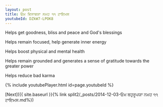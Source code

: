 ```yaml
---
layout: post
title: ਓਮ ਵਿਨਾਥਯਾ ਨਮਹ ੧੧ ਟਾਇਮਸ
youtubeId: DZkW7-LPOK8
---
```

 
 
Helps get goodness, bliss and peace and God's blessings
 
Helps remain focused, help generate inner energy 
 
Helps boost physical and mental health 
 
Helps remain grounded and generates a sense of gratitude towards the greater power 
 
Helps reduce bad karma
 
 
 
 


{% include youtubePlayer.html id=page.youtubeId %}
 
[Next]({{ site.baseurl }}{% link  split2/_posts/2014-12-03-ਓਮ ਬਹੁਰੂਪਯਾ ਨਮਹ ੧੧ ਟਾਇਮਸ.md%})
 
